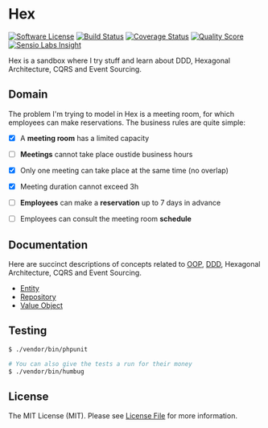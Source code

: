 # Hex

[![Software License](https://img.shields.io/badge/license-MIT-brightgreen.svg?style=flat-square)](LICENSE)
[![Build Status](https://img.shields.io/travis/marcaube/hex/master.svg?style=flat-square)](https://travis-ci.org/marcaube/hex)
[![Coverage Status](https://img.shields.io/scrutinizer/coverage/g/marcaube/hex.svg?style=flat-square)](https://scrutinizer-ci.com/g/marcaube/hex/code-structure)
[![Quality Score](https://img.shields.io/scrutinizer/g/marcaube/hex.svg?style=flat-square)](https://scrutinizer-ci.com/g/marcaube/hex)
[![Sensio Labs Insight](https://img.shields.io/sensiolabs/i/cf3f42b3-32f1-4c08-9302-65c4827f8ef1.svg?style=flat-square)](https://insight.sensiolabs.com/projects/cf3f42b3-32f1-4c08-9302-65c4827f8ef1)


Hex is a sandbox where I try stuff and learn about DDD, Hexagonal Architecture, CQRS and Event Sourcing.


## Domain

The problem I'm trying to model in Hex is a meeting room, for which employees can make reservations. The business rules
are quite simple:

- [x] A **meeting room** has a limited capacity
- [ ] **Meetings** cannot take place oustide business hours
- [x] Only one meeting can take place at the same time (no overlap)
- [x] Meeting duration cannot exceed 3h
- [ ] **Employees** can make a **reservation** up to 7 days in advance
- [ ] Employees can consult the meeting room **schedule**


## Documentation

Here are succinct descriptions of concepts related to [OOP](https://en.wikipedia.org/wiki/Object-oriented_programming),
[DDD](https://en.wikipedia.org/wiki/Domain-driven_design), Hexagonal Architecture, CQRS and Event Sourcing.

- [Entity](doc/entity.md)
- [Repository](doc/repository.md)
- [Value Object](doc/value-object.md)


## Testing

```bash
$ ./vendor/bin/phpunit

# You can also give the tests a run for their money
$ ./vendor/bin/humbug
```


## License

The MIT License (MIT). Please see [License File](LICENSE) for more information.
